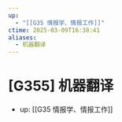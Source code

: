 ```yaml
---
up:
  - "[[G35 情报学、情报工作]]"
ctime: 2025-03-09T16:38:41
aliases:
  - 机器翻译
---
```


# [G355] 机器翻译

- up: [[G35 情报学、情报工作]]
